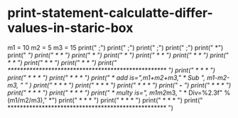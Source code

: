 # print-statement-calculatte-differ-values-in-staric-box
m1 = 10
m2 = 5
m3 = 15
print("                                  ;")
print("                                  ;")
print("                                  ;")
print("                                  ;")
print("                                  *")
print("                                  *")
print("                              *       * ")
print("                           *             *")
print("                        *                   *")
print("                     *                         * ")
print("                  *                               * ")
print("               *                                     * ")
print("            *                                           * ")
print("         *                                                 * ")
print("         *************************************************** ")
print("         *                       *                         * ")
print("         *                       *                         * ")
print("         *                       *                         * ")
print("         *     add is=",m1+m2+m3,"       *       Sub ",  m1-m2-m3,      "         *"     )
print("         *                       *                         * ")
print("         *                       *                         * ")
print("         *                       *                         * ")
print("         ************************-************************** ")
print("         *                       *                         * ")
print("         *                       *                         * ")
print("         *                       *                         * ")
print("         * multy is=", m1*m2*m3, "        *         Div=%2.3f" %(m1/m2/m3),"      *")
print("         *                       *                         * ")
print("         *                       *                         * ")
print("         *                       *                         * ")
print("         *************************************************** ")

